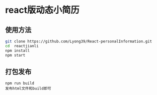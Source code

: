 # react版动态小简历

> 


## 使用方法

``` bash
git clone https://github.com/Lyong39/React-personalInformation.git
cd  reactjianli
npm install
npm start
```

## 打包发布
```
npm run build
发布html文件和build即可
```


